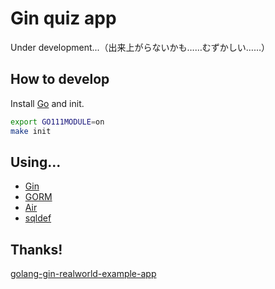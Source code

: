 # Gin quiz app

Under development...（出来上がらないかも……むずかしい……）

## How to develop

Install [Go](https://golang.org) and init.

```sh
export GO111MODULE=on
make init
```

## Using...

* [Gin](https://github.com/gin-gonic/gin)
* [GORM](https://github.com/jinzhu/gorm)
* [Air](https://github.com/cosmtrek/air)
* [sqldef](https://github.com/k0kubun/sqldef)


## Thanks!

[golang-gin-realworld-example-app](https://github.com/gothinkster/golang-gin-realworld-example-app)
